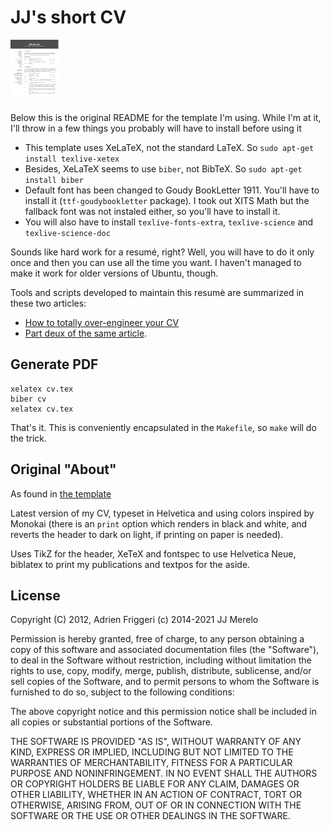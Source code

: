 # JJ's short CV

[![CV download page](cv.png)](DOWNLOAD)

Below this is the original README for the template I'm using. While I'm at it,
I'll throw in a few things you probably will have to install before using it

* This template uses XeLaTeX, not the standard LaTeX. So `sudo apt-get install texlive-xetex`
* Besides, XeLaTeX seems to use `biber`, not BibTeX. So `sudo apt-get install biber`
* Default font has been changed to Goudy BookLetter 1911. You'll have
  to install it (`ttf-goudybookletter` package). I took out XITS Math but the fallback font was not
  instaled either, so you'll have to install it.
* You will also have to install `texlive-fonts-extra`, `texlive-science` and `texlive-science-doc`

Sounds like hard work for a resumé, right? Well, you will have to do
it only once and then you can use all the time you want. I haven't
managed to make it work for older versions of Ubuntu, though.

Tools and scripts developed to maintain this resumè are summarized in these two
articles:

* [How to totally over-engineer your
  CV](https://dev.to/jj/how-to-totally-over-engineer-your-cv-in-a-few-easy-steps-6ha)
* [Part deux of the same
  article](https://dev.to/jj/how-to-totally-over-engineer-your-cv-part-two-1oip).

## Generate PDF

	xelatex cv.tex
	biber cv
	xelatex cv.tex

That's it. This is conveniently encapsulated in the `Makefile`, so `make` will do the trick.

## Original "About"

As found in [the
template](https://www.overleaf.com/latex/templates/friggeri-cv-template/hmnchbfmjgqh)

Latest version of my CV, typeset in Helvetica and using colors
inspired by Monokai (there is an `print` option which renders in black
and white, and reverts the header to dark on light, if printing on
paper is needed).

Uses TikZ for the header, XeTeX and fontspec to use Helvetica Neue,
biblatex to print my publications and textpos for the aside.


## License

Copyright (C) 2012, Adrien Friggeri
(c) 2014-2021 JJ Merelo

Permission is hereby granted, free of charge, to any person obtaining a copy of this software and associated documentation files (the "Software"), to deal in the Software without restriction, including without limitation the rights to use, copy, modify, merge, publish, distribute, sublicense, and/or sell copies of the Software, and to permit persons to whom the Software is furnished to do so, subject to the following conditions:

The above copyright notice and this permission notice shall be included in all copies or substantial portions of the Software.

THE SOFTWARE IS PROVIDED "AS IS", WITHOUT WARRANTY OF ANY KIND, EXPRESS OR IMPLIED, INCLUDING BUT NOT LIMITED TO THE WARRANTIES OF MERCHANTABILITY, FITNESS FOR A PARTICULAR PURPOSE AND NONINFRINGEMENT. IN NO EVENT SHALL THE AUTHORS OR COPYRIGHT HOLDERS BE LIABLE FOR ANY CLAIM, DAMAGES OR OTHER LIABILITY, WHETHER IN AN ACTION OF CONTRACT, TORT OR OTHERWISE, ARISING FROM, OUT OF OR IN CONNECTION WITH THE SOFTWARE OR THE USE OR OTHER DEALINGS IN THE SOFTWARE.
